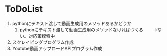 # ToDoList

1. pythonにテキスト渡して動画生成用のメソッドあるかどうか
    1. pythonにテキスト渡して動画生成用のメソッドなければつくる
        →ない。対応策模索中
1. スクレイピングプログラム作成
1. Youtube動画アップロードAPIプログラム作成
